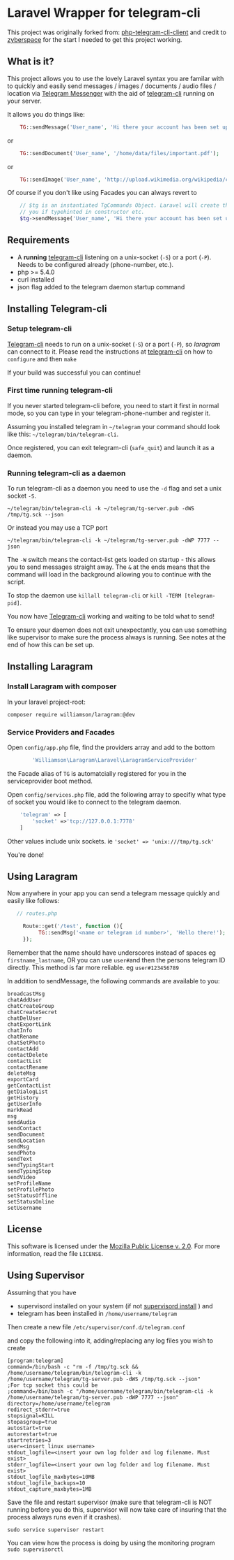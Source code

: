 Laravel Wrapper for telegram-cli 
==============================

This project was originally forked from: [php-telegram-cli-client](https://github.com/zyberspace/php-telegram-cli-client) and credit to [zyberspace](https://github.com/zyberspace) for the start I needed to get this project working.


What is it?
------------
This project allows you to use the lovely Laravel syntax you are familar with to quickly and easily send messages / images / documents / audio files / location via [Telegram Messenger](https://telegram.org) with the aid of [telegram-cli](https://github.com/vysheng/tg/) running on your server.

It allows you do things like:

```php
	TG::sendMessage('User_name', 'Hi there your account has been set up! Thanks!');
```  

or

```php
	TG::sendDocument('User_name', '/home/data/files/important.pdf');
```

or

```php
	TG::sendImage('User_name', 'http://upload.wikimedia.org/wikipedia/commons/1/16/HDRI_Sample_Scene_Balls_(JPEG-HDR).jpg');
```  


Of course if you don't like using Facades you can always revert to

```php
	// $tg is an instantiated TgCommands Object. Laravel will create this out of the IOC container for
	// you if typehinted in constructor etc. 
	$tg->sendMessage('User_name', 'Hi there your account has been set up! Thanks!');
```


Requirements
------------
 - A **running** [telegram-cli](https://github.com/vysheng/tg/) listening on a unix-socket (`-S`) or a port (`-P`). Needs to be configured already (phone-number, etc.).
 - php >= 5.4.0
 - curl installed
 - json flag added to the telegram daemon startup command

Installing Telegram-cli
-----------------------

### Setup telegram-cli ###
[Telegram-cli](https://github.com/vysheng/tg/) needs to run on a unix-socket (`-S`) or a port (`-P`), so *laragram* can connect to it. Please read the instructions at [telegram-cli](https://github.com/vysheng/tg/) on how to `configure` and then `make`

If your build was successful you can continue!


### First time running telegram-cli ###
If you never started telegram-cli before, you need to start it first in normal mode, so you can type in your telegram-phone-number and register it.

Assuming you installed telegram in `~/telegram` your command should look like this:
`~/telegram/bin/telegram-cli`.

Once registered, you can exit telegram-cli (`safe_quit`) and launch it as a daemon. 
  
### Running telegram-cli as a daemon ###
To run telegram-cli as a daemon you need to use the `-d` flag and set a unix socket `-S`. 

```shell
~/telegram/bin/telegram-cli -k ~/telegram/tg-server.pub -dWS /tmp/tg.sck --json
```
Or instead you may use a TCP port
```
~/telegram/bin/telegram-cli -k ~/telegram/tg-server.pub -dWP 7777 --json
```

The `-W` switch means the contact-list gets loaded on startup - this allows you to send messages straight away. The `&` at the ends means that the command will load in the background allowing you to continue with the script.

To stop the daemon use `killall telegram-cli` or `kill -TERM [telegram-pid]`.

You now have [Telegram-cli](https://github.com/vysheng/tg/) working and waiting to be told what to send! 


To ensure your daemon does not exit unexpectantly, you can use something like supervisor to make sure the process always is running. See notes at the end of how this can be set up.



Installing Laragram
-----

### Install Laragram with composer ###
In your laravel project-root:

```shell
composer require williamson/laragram:@dev
```

### Service Providers and Facades ###
Open `config/app.php` file, find the providers array and add to the bottom

```php
        'Williamson\Laragram\Laravel\LaragramServiceProvider'
```

the Facade alias of `TG` is automatcially registered for you in the serviceprovider boot method.

Open `config/services.php` file, add the following array to specifiy what type of socket you would like to connect to the
telegram daemon.

```php
    'telegram' => [
        'socket' =>'tcp://127.0.0.1:7778'
    ]
```
Other values include unix sockets. ie `'socket' => 'unix:///tmp/tg.sck'`

You're done!


Using Laragram
---------------

Now anywhere in your app you can send a telegram message quickly and easily like follows:

```php
   // routes.php

     Route::get('/test', function (){
          TG::sendMsg('<name or telegram id number>', 'Hello there!');
     });
```

Remember that the name should have underscores instead of spaces eg `firstname_lastname`, OR you can use `user#`and then the persons telegram ID directly.  This method is far more reliable. eg `user#123456789`


In addition to sendMessage, the following commands are available to you:
```
broadcastMsg
chatAddUser
chatCreateGroup
chatCreateSecret
chatDelUser
chatExportLink
chatInfo
chatRename
chatSetPhoto
contactAdd
contactDelete
contactList
contactRename
deleteMsg
exportCard
getContactList
getDialogList
getHistory
getUserInfo
markRead
msg
sendAudio
sendContact
sendDocument
sendLocation
sendMsg
sendPhoto
sendText
sendTypingStart
sendTypingStop
sendVideo
setProfileName
setProfilePhoto
setStatusOffline
setStatusOnline
setUsername
```

License
-------
This software is licensed under the [Mozilla Public License v. 2.0](http://mozilla.org/MPL/2.0/). For more information, read the file `LICENSE`.




Using Supervisor
-------

Assuming that you have 

- supervisord installed on your system (if not [supervisord install](http://supervisord.org/installing.html) ) and 
- telegram has been installed in `/home/username/telegram`

Then create a new file `/etc/supervisor/conf.d/telegram.conf`

and copy the following into it, adding/replacing any log files you wish to create
```shell
[program:telegram]
command=/bin/bash -c "rm -f /tmp/tg.sck && /home/username/telegram/bin/telegram-cli -k /home/username/telegram/tg-server.pub -dWS /tmp/tg.sck --json"
;For tcp socket this could be
;command=/bin/bash -c "/home/username/telegram/bin/telegram-cli -k /home/username/telegram/tg-server.pub -dWP 7777 --json"
directory=/home/username/telegram
redirect_stderr=true
stopsignal=KILL
stopasgroup=true
autostart=true
autorestart=true
startretries=3
user=<insert linux username>
stdout_logfile=<insert your own log folder and log filename. Must exist>
stderr_logfile=<insert your own log folder and log filename. Must exist>
stdout_logfile_maxbytes=10MB
stdout_logfile_backups=10
stdout_capture_maxbytes=1MB
```

Save the file and restart supervisor (make sure that telegram-cli is NOT running before you do this, supervisor will now take care of insuring that the process always runs even if it crashes).

```shell
sudo service supervisor restart
```

You can view how the process is doing by using the monitoring program ```sudo supervisorctl```